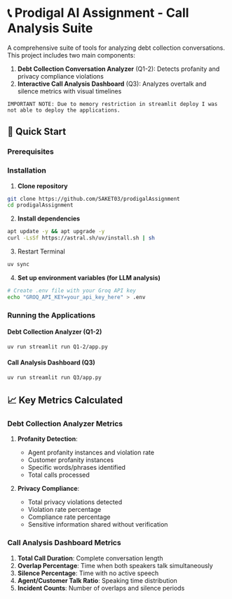 # 📞 Prodigal AI Assignment - Call Analysis Suite

A comprehensive suite of tools for analyzing debt collection conversations. This project includes two main components:

1. **Debt Collection Conversation Analyzer** (Q1-2): Detects profanity and privacy compliance violations
2. **Interactive Call Analysis Dashboard** (Q3): Analyzes overtalk and silence metrics with visual timelines


```
IMPORTANT NOTE: Due to memory restriction in streamlit deploy I was not able to deploy the applications.
```

## 🚀 Quick Start

### Prerequisites

### Installation

1. **Clone repository**
```bash
git clone https://github.com/SAKET03/prodigalAssignment
cd prodigalAssignment
```

2. **Install dependencies**
```bash
apt update -y && apt upgrade -y
curl -LsSf https://astral.sh/uv/install.sh | sh
```
3. Restart Terminal

```bash
uv sync
```

4. **Set up environment variables (for LLM analysis)**
```bash
# Create .env file with your Groq API key
echo "GROQ_API_KEY=your_api_key_here" > .env
```

### Running the Applications

#### Debt Collection Analyzer (Q1-2)
```bash
uv run streamlit run Q1-2/app.py
```

#### Call Analysis Dashboard (Q3)
```bash
uv run streamlit run Q3/app.py
```


## 📈 Key Metrics Calculated

### Debt Collection Analyzer Metrics
1. **Profanity Detection**:
   - Agent profanity instances and violation rate
   - Customer profanity instances
   - Specific words/phrases identified
   - Total calls processed

2. **Privacy Compliance**:
   - Total privacy violations detected
   - Violation rate percentage
   - Compliance rate percentage
   - Sensitive information shared without verification

### Call Analysis Dashboard Metrics
1. **Total Call Duration**: Complete conversation length
2. **Overlap Percentage**: Time when both speakers talk simultaneously
3. **Silence Percentage**: Time with no active speech
4. **Agent/Customer Talk Ratio**: Speaking time distribution
5. **Incident Counts**: Number of overlaps and silence periods




